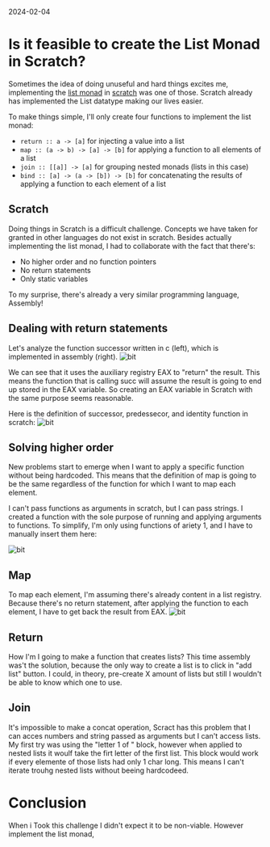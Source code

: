 2024-02-04
# Is it feasible to create the List Monad in Scratch?

Sometimes the idea of doing unuseful and hard things excites me, implementing the [list monad](https://en.wikibooks.org/wiki/Haskell/Understanding_monads/List) in [scratch](https://scratch.mit.edu/) was one of those. Scratch already has implemented the List datatype making our lives easier.


To make things simple, I'll only create four functions to implement the list monad:


* ``` return :: a -> [a] ```  for injecting a value into a list
* ``` map :: (a -> b) -> [a] -> [b] ```  for applying a function to all elements of a list
*  ``` join :: [[a]] -> [a] ``` for grouping nested monads (lists in this case)
*  ``` bind :: [a] -> (a -> [b]) -> [b] ``` for concatenating the results of applying a function to each element of a list

## Scratch
Doing things in Scratch is a difficult challenge. Concepts we have taken for granted in other languages do not exist in scratch. Besides actually implementing the list monad, I had to collaborate with the fact that there's:

* No higher order and no function pointers
* No return statements
* Only static variables

To my surprise, there's already a very similar programming language, Assembly!

## Dealing with return statements
Let's analyze the function successor written in c (left), which is implemented in assembly (right).
![bit](/img/assembly-succ.png)

We can see that it uses the auxiliary registry EAX to "return" the result. This means the function that is calling succ will assume the result is going to end up stored in the EAX variable. So creating an EAX variable in Scratch with the same purpose seems reasonable.

Here is the definition of successor, predessecor, and identity function in scratch:
![bit](/img/scratch-succ.png)


## Solving  higher order
New problems start to emerge when I want to apply a specific function without being hardcoded. This means that the definition of map is going to be the same regardless of the function for which I want to map each element.

I can't pass functions as arguments in scratch, but I can pass strings. I created a function with the sole purpose of running and applying arguments to functions. To simplify, I'm only using functions of ariety 1, and I have to manually insert them here:

![bit](/img/scratch-apply.png)

## Map
To map each element, I'm assuming there's already content in a list registry. Because there's no return statement, after applying the function to each element, I have to get back the result from EAX.
![bit](/img/scratch-map.png)

## Return 
How I'm I going to make a function that creates lists? This time assembly was't the solution, because the only way to create a list is to click in "add list" button. I could, in theory, pre-create X amount of lists but still I wouldn't be able to know which one to use. 


## Join
It's impossible to make a concat operation, Scract has this problem that I can acces numbers and string passed as arguments but I can't access lists. My first try was using the "letter 1 of <arg> " block, however when applied to nested lists it woulf take the firt letter of the first list. This block would work if every elemente of those lists had only 1 char long. This means I can't iterate trouhg nested lists without beeing hardcodeed. 


# Conclusion

When i Took this challenge I didn't expect it to be non-viable. However implement the list monad, 